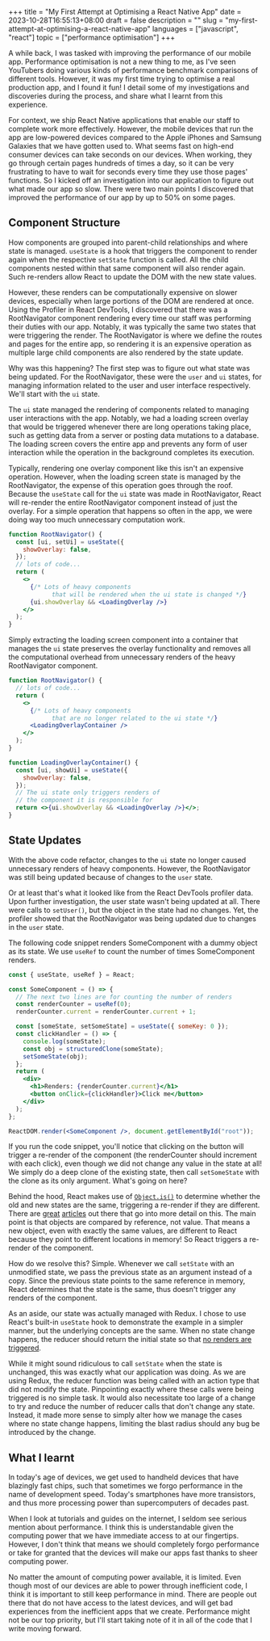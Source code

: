 +++
title = "My First Attempt at Optimising a React Native App"
date = 2023-10-28T16:55:13+08:00
draft = false
description = ""
slug = "my-first-attempt-at-optimising-a-react-native-app"
languages = ["javascript", "react"]
topic = ["performance optimisation"]
+++

A while back, I was tasked with improving the performance of our mobile app. Performance optimisation is not a new thing to me, as I've seen YouTubers doing various kinds of performance benchmark comparisons of different tools. However, it was my first time trying to optimise a real production app, and I found it fun! I detail some of my investigations and discoveries during the process, and share what I learnt from this experience.

For context, we ship React Native applications that enable our staff to complete work more effectively. However, the mobile devices that run the app are low-powered devices compared to the Apple iPhones and Samsung Galaxies that we have gotten used to. What seems fast on high-end consumer devices can take seconds on our devices. When working, they go through certain pages hundreds of times a day, so it can be very frustrating to have to wait for seconds every time they use those pages' functions. So I kicked off an investigation into our application to figure out what made our app so slow. There were two main points I discovered that improved the performance of our app by up to 50% on some pages.

## Component Structure

How components are grouped into parent-child relationships and where state is managed. `useState` is a hook that triggers the component to render again when the respective `setState` function is called. All the child components nested within that same component will also render again. Such re-renders allow React to update the DOM with the new state values.

However, these renders can be computationally expensive on slower devices, especially when large portions of the DOM are rendered at once. Using the Profiler in React DevTools, I discovered that there was a RootNavigator component rendering every time our staff was performing their duties with our app. Notably, it was typically the same two states that were triggering the render. The RootNavigator is where we define the routes and pages for the entire app, so rendering it is an expensive operation as multiple large child components are also rendered by the state update.

Why was this happening? The first step was to figure out what state was being updated. For the RootNavigator, these were the `user` and `ui` states, for managing information related to the user and user interface respectively. We'll start with the `ui` state.

The `ui` state managed the rendering of components related to managing user interactions with the app. Notably, we had a loading screen overlay that would be triggered whenever there are long operations taking place, such as getting data from a server or posting data mutations to a database. The loading screen covers the entire app and prevents any form of user interaction while the operation in the background completes its execution.

Typically, rendering one overlay component like this isn't an expensive operation. However, when the loading screen state is managed by the RootNavigator, the expense of this operation goes through the roof. Because the `useState` call for the `ui` state was made in RootNavigator, React will re-render the entire RootNavigator component instead of just the overlay. For a simple operation that happens so often in the app, we were doing way too much unnecessary computation work.

```jsx
function RootNavigator() {
  const [ui, setUi] = useState({
    showOverlay: false,
  });
  // lots of code...
  return (
    <>
      {/* Lots of heavy components 
			that will be rendered when the ui state is changed */}
      {ui.showOverlay && <LoadingOverlay />}
    </>
  );
}
```

Simply extracting the loading screen component into a container that manages the `ui` state preserves the overlay functionality and removes all the computational overhead from unnecessary renders of the heavy RootNavigator component.

```jsx
function RootNavigator() {
  // lots of code...
  return (
    <>
      {/* Lots of heavy components 
			that are no longer related to the ui state */}
      <LoadingOverlayContainer />
    </>
  );
}

function LoadingOverlayContainer() {
  const [ui, showUi] = useState({
    showOverlay: false,
  });
  // The ui state only triggers renders of
  // the component it is responsible for
  return <>{ui.showOverlay && <LoadingOverlay />}</>;
}
```

## State Updates

With the above code refactor, changes to the `ui` state no longer caused unnecessary renders of heavy components. However, the RootNavigator was still being updated because of changes to the `user` state.

Or at least that's what it looked like from the React DevTools profiler data. Upon further investigation, the user state wasn't being updated at all. There were calls to `setUser()`, but the object in the state had no changes. Yet, the profiler showed that the RootNavigator was being updated due to changes in the `user` state.

The following code snippet renders SomeComponent with a dummy object as its state. We use `useRef` to count the number of times SomeComponent renders.

```jsx
const { useState, useRef } = React;

const SomeComponent = () => {
  // The next two lines are for counting the number of renders
  const renderCounter = useRef(0);
  renderCounter.current = renderCounter.current + 1;

  const [someState, setSomeState] = useState({ someKey: 0 });
  const clickHandler = () => {
    console.log(someState);
    const obj = structuredClone(someState);
    setSomeState(obj);
  };
  return (
    <div>
      <h1>Renders: {renderCounter.current}</h1>
      <button onClick={clickHandler}>Click me</button>
    </div>
  );
};

ReactDOM.render(<SomeComponent />, document.getElementById("root"));
```

If you run the code snippet, you'll notice that clicking on the button will trigger a re-render of the component (the renderCounter should increment with each click), even though we did not change any value in the state at all! We simply do a deep clone of the existing state, then call `setSomeState` with the clone as its only argument. What's going on here?

Behind the hood, React makes use of [`Object.is()`](https://developer.mozilla.org/en-US/docs/Web/JavaScript/Reference/Global_Objects/Object/is) to determine whether the old and new states are the same, triggering a re-render if they are different. There are [great](https://www.valentinog.com/blog/react-object-is/) [articles](https://blog.bitsrc.io/understanding-referential-equality-in-react-a8fb3769be0) out there that go into more detail on this. The main point is that objects are compared by reference, not value. That means a new object, even with exactly the same values, are different to React because they point to different locations in memory! So React triggers a re-render of the component.

How do we resolve this? Simple. Whenever we call `setState` with an unmodified state, we pass the previous state as an argument instead of a copy. Since the previous state points to the same reference in memory, React determines that the state is the same, thus doesn't trigger any renders of the component.

As an aside, our state was actually managed with Redux. I chose to use React's built-in `useState` hook to demonstrate the example in a simpler manner, but the underlying concepts are the same. When no state change happens, the reducer should return the initial state so that [no renders are triggered](https://redux.js.org/faq/react-redux#why-is-my-component-re-rendering-too-often).

While it might sound ridiculous to call `setState` when the state is unchanged, this was exactly what our application was doing. As we are using Redux, the reducer function was being called with an action type that did not modify the state. Pinpointing exactly where these calls were being triggered is no simple task. It would also necessitate too large of a change to try and reduce the number of reducer calls that don't change any state. Instead, it made more sense to simply alter how we manage the cases where no state change happens, limiting the blast radius should any bug be introduced by the change.

## What I learnt

In today's age of devices, we get used to handheld devices that have blazingly fast chips, such that sometimes we forgo performance in the name of development speed. Today's smartphones have more transistors, and thus more processing power than supercomputers of decades past.

When I look at tutorials and guides on the internet, I seldom see serious mention about performance. I think this is understandable given the computing power that we have immediate access to at our fingertips. However, I don't think that means we should completely forgo performance or take for granted that the devices will make our apps fast thanks to sheer computing power.

No matter the amount of computing power available, it is limited. Even though most of our devices are able to power through inefficient code, I think it is important to still keep performance in mind. There are people out there that do not have access to the latest devices, and will get bad experiences from the inefficient apps that we create. Performance might not be our top priority, but I'll start taking note of it in all of the code that I write moving forward.
